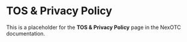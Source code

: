 # TOS & Privacy Policy

This is a placeholder for the **TOS & Privacy Policy** page in the NexOTC documentation.